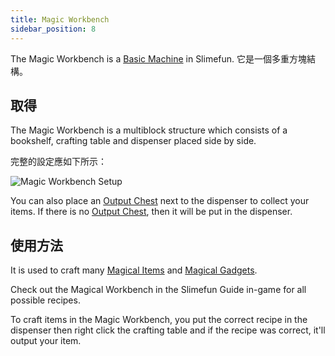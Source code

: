 ```yaml
---
title: Magic Workbench
sidebar_position: 8
---
```


The Magic Workbench is a [Basic Machine](/docs/Slimefun/Basic-Machines) in Slimefun. 它是一個多重方塊結構。

## 取得

The Magic Workbench is a multiblock structure which consists of a bookshelf, crafting table and dispenser placed side by side.

完整的設定應如下所示：

![Magic Workbench Setup](https://raw.githubusercontent.com/TheBusyBiscuit/Slimefun4-Wiki/master/images/multiblock-magic-workbench.png)

You can also place an [Output Chest](Output-Chest) next to the dispenser to collect your items. If there is no [Output Chest](Output-Chest), then it will be put in the dispenser.

## 使用方法

It is used to craft many [Magical Items](Magical-Items) and [Magical Gadgets](Magical-Gadgets).

Check out the Magical Workbench in the Slimefun Guide in-game for all possible recipes.

To craft items in the Magic Workbench, you put the correct recipe in the dispenser then right click the crafting table and if the recipe was correct, it'll output your item.
